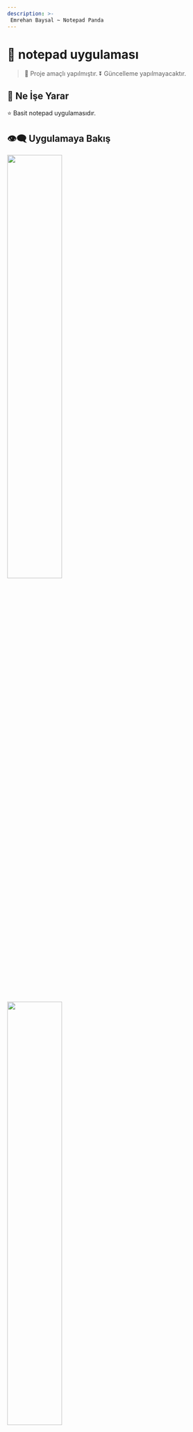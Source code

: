 ```yaml
---
description: >-
 Emrehan Baysal ~ Notepad Panda
---
```



# 🌱 notepad uygulaması

> 📣 Proje amaçlı yapılmıştır. 
> ⏬ Güncelleme yapılmayacaktır.


## 🔰 Ne İşe Yarar
⭐ Basit notepad uygulamasıdır.

## 👁‍🗨 Uygulamaya Bakış
<img src="https://user-images.githubusercontent.com/81330668/168805075-3ec18898-f945-4dcf-a957-03246d893fd5.png" align="center" width="50%">
<img src="https://user-images.githubusercontent.com/81330668/168805077-529231df-2b84-4f5c-8ffb-5e974ae97b0b.png" align="center" width="50%">
<img src="https://user-images.githubusercontent.com/81330668/168805078-39b3da86-03cf-4efa-ba8d-cf9e7b864e5b.png" align="center" width="50%">


## <h3 align="left"> 📫 Connect with me:</h3>
<p align="left">
<a href="https://linkedin.com/in/emrehan-baysal" target="blank"><img align="center" src="https://raw.githubusercontent.com/rahuldkjain/github-profile-readme-generator/master/src/images/icons/Social/linked-in-alt.svg" alt="emrehan-baysal" height="30" width="40" /></a>
<a href="https://instagram.com/emrehanbysal" target="blank"><img align="center" src="https://raw.githubusercontent.com/rahuldkjain/github-profile-readme-generator/master/src/images/icons/Social/instagram.svg" alt="emrehanbysal" height="30" width="40" /></a>


</p>

- Website: [emrehanbaysal.xyz](https://www.emrehanbaysal.xyz//)
- Email: [bymrhan@gmail.com](mailto:bymrhan@gmail.com)
